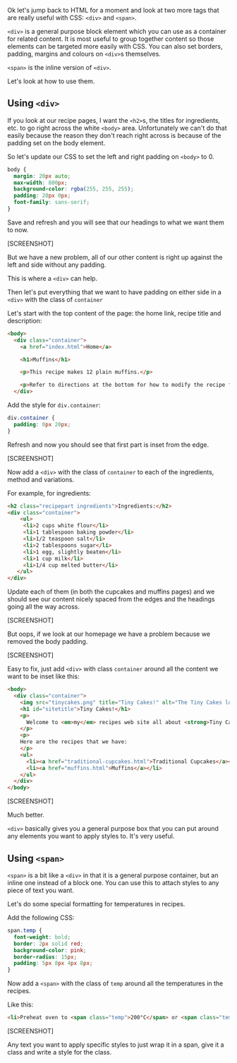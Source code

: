 Ok let's jump back to HTML for a moment and look at two more tags that are really useful with CSS: `<div>` and `<span>`.

`<div>` is a general purpose block element which you can use as a container for related content.
It is most useful to group together content so those elements can be targeted more easily with CSS.
You can also set borders, padding, margins and colours on `<div>`s themselves.

`<span>` is the inline version of `<div>`.

Let's look at how to use them.

## Using `<div>`

If you look at our recipe pages, I want the `<h2>`s, the titles for ingredients, etc. to go right across the white `<body>` area.
Unfortunately we can't do that easily because the reason they don't reach right across is because of the padding set on the body element.

So let's update our CSS to set the left and right padding on `<body>` to 0.

<!-- We could just remove the padding style but we are going to be implementing changes here that assume that it is going to be zero.
Someone might have a browser that doesn't have a zero value for body padding. -->

```css
body {
  margin: 20px auto;
  max-width: 800px;
  background-color: rgba(255, 255, 255);
  padding: 20px 0px;
  font-family: sans-serif;
}
```

Save and refresh and you will see that our headings to what we want them to now.  

[SCREENSHOT]

But we have a new problem, all of our other content is right up against the left and side without any padding.

This is where a `<div>` can help.

Then let's put everything that we want to have padding on either side in a `<div>` with the class of `container`

Let's start with the top content of the page: the home link, recipe title and description:

```html
<body>
  <div class="container">
    <a href="index.html">Home</a>

    <h1>Muffins</h1>

    <p>This recipe makes 12 plain muffins.</p>

    <p>Refer to directions at the bottom for how to modify the recipe for different types of muffins.</p>
  </div>
```

Add the style for `div.container`:

```css
div.container {
  padding: 0px 20px;
}
```

Refresh and now you should see that first part is inset from the edge.

[SCREENSHOT]

Now add a `<div>` with the class of `container` to each of the ingredients, method and variations.

For example, for ingredients:

```html
<h2 class="recipepart ingredients">Ingredients:</h2>
<div class="container">
    <ul>
     <li>2 cups white flour</li>
     <li>1 tablespoon baking powder</li>
     <li>1/2 teaspoon salt</li>
     <li>2 tablespoons sugar</li>
     <li>1 egg, slightly beaten</li>
     <li>1 cup milk</li>
     <li>1/4 cup melted butter</li>
   </ul>
</div>
```

Update each of them (in both the cupcakes and muffins pages) and we should see our content nicely spaced from the edges and the headings going all the way across.

[SCREENSHOT]

But oops, if we look at our homepage we have a problem because we removed the body padding.  

[SCREENSHOT]

Easy to fix, just add `<div>` with class `container` around all the content we want to be inset like this:

```html
<body>
  <div class="container">
    <img src="tinycakes.png" title="Tiny Cakes!" alt="The Tiny Cakes logo, a stylized cartoon cupcake." height="128px" width="128px" />
    <h1 id="sitetitle">Tiny Cakes!</h1>
    <p>
      Welcome to <em>my</em> recipes web site all about <strong>Tiny Cakes!</strong>
    </p>
    <p>
    Here are the recipes that we have:
    </p>
    <ul>
      <li><a href="traditional-cupcakes.html">Traditional Cupcakes</a></li>
      <li><a href="muffins.html">Muffins</a></li>
    </ul>
  </div>
</body>
```

[SCREENSHOT]

Much better.

`<div>` basically gives you a general purpose box that you can put around any elements you want to apply styles to.  It's very useful.

## Using `<span>`

`<span>` is a bit like a `<div>` in that it is a general purpose container, but an inline one instead of a block one.  You can use this to attach styles to any piece of text you want.

Let's do some special formatting for temperatures in recipes.

Add the following CSS:

```css
span.temp {
  font-weight: bold;
  border: 2px solid red;
  background-color: pink;
  border-radius: 15px;
  padding: 5px 8px 4px 8px;
}
```

Now add a `<span>` with the class of `temp` around all the temperatures in the recipes.

Like this:

```html
<li>Preheat oven to <span class="temp">200°C</span> or <span class="temp">180°C</span> fan-forced.</li>
```

[SCREENSHOT]

Any text you want to apply specific styles to just wrap it in a span, give it a class and write a style for the class.
